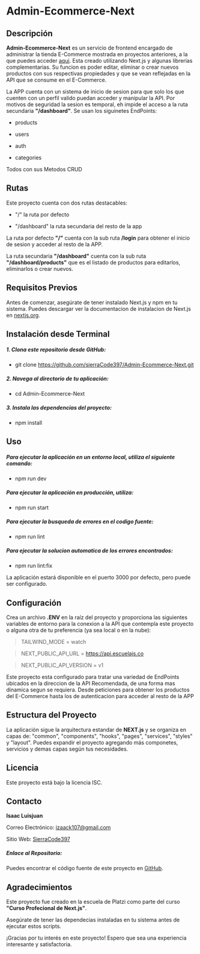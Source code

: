 # Admin-Ecommerce-Next

## Descripción

**Admin-Ecommerce-Next** es un servicio de frontend encargado de administrar la tienda E-Commerce mostrada en proyectos anteriores, a la que puedes acceder [aqui](https://e-commerce-next-six.vercel.app/). Esta creado utilizando Next.js y algunas librerias complementarias. Su funcion es poder editar, eliminar o crear nuevos productos con sus respectivas propiedades y que se vean reflejadas en la API que se consume en el E-Commerce.

La APP cuenta con un sistema de inicio de sesion para que solo los que cuenten con un perfil valido puedan acceder y manipular la API. Por motivos de seguridad la sesion es temporal, eh impide el acceso a la ruta secundaria **"/dashboard"**. Se usan los siguinetes EndPoints: 

- products

- users

- auth

- categories

Todos con sus Metodos CRUD

## Rutas

Este proyecto cuenta con dos rutas destacables: 

- "/" la ruta por defecto 

- "/dashboard" la ruta secundaria del resto de la app

La ruta por defecto **"/"** cuenta con la sub ruta **/login** para obtener el inicio de sesion y acceder al resto de la APP.

La ruta secundaria **"/dashboard"** cuenta con la sub ruta **"/dashboard/products"** que es el listado de productos para editarlos, eliminarlos o crear nuevos.

## Requisitos Previos

Antes de comenzar, asegúrate de tener instalado Next.js y npm en tu sistema. Puedes descargar ver la documentacion de instalacion de Next.js en [nextjs.org](https://nextjs.org/).

## Instalación desde Terminal

##### 1. Clona este repositorio desde GitHub:

  -  git clone https://github.com/sierraCode397/Admin-Ecommerce-Next.git

##### 2. Navega al directorio de tu aplicación:

-   cd Admin-Ecommerce-Next

##### 3. Instala las dependencias del proyecto:

-  npm install

## Uso

##### Para ejecutar la aplicación en un entorno local, utiliza el siguiente comando:

 - npm run dev

##### Para ejecutar la aplicación en producción, utiliza:

- npm run start

##### Para ejecutar la busqueda de errores en el codigo fuente:

-  npm run lint

##### Para ejecutar la solucion automatica de los errores encontrados:

-  npm run lint:fix

La aplicación estará disponible en el puerto 3000 por defecto, pero puede ser configurado.

## Configuración
Crea un archivo **.ENV** en la raíz del proyecto y proporciona las siguientes variables de entorno para la conexion a la API que contempla este proyecto o alguna otra de tu preferencia (ya sea local o en la nube):

> TAILWIND_MODE = watch

> NEXT_PUBLIC_API_URL = https://api.escuelajs.co
 
> NEXT_PUBLIC_API_VERSION = v1

Este proyecto esta configurado para tratar una variedad de EndPoints ubicados en la direccion de la API Recomendada, de una forma mas dinamica segun se requiera. Desde peticiones para obtener los productos del E-Commerce hasta los de autenticacion para acceder al resto de la APP

## Estructura del Proyecto

La aplicación sigue la arquitectura estandar de **NEXT.js** y se organiza en capas de: "common", "components", "hooks", "pages", "services", "styles" y "layout". Puedes expandir el proyecto agregando más componetes, servicios y demas capas según tus necesidades.

## Licencia
Este proyecto está bajo la licencia ISC.

## Contacto
**Isaac Luisjuan**

Correo Electrónico: izaack107@gmail.com

Sitio Web: [SierraCode397](https://isaac-luisjuan.vercel.app/)
##### Enlace al Repositorio:
Puedes encontrar el código fuente de este proyecto en [GitHub](https://github.com/sierraCode397/Admin-Ecommerce-Next.git).

## Agradecimientos
Este proyecto fue creado en la escuela de Platzi como parte del curso **"Curso Profecional de Next.js"**.

Asegúrate de tener las dependecias instaladas en tu sistema antes de ejecutar estos scripts.

¡Gracias por tu interés en este proyecto! Espero que sea una experiencia interesante y satisfactoria.
